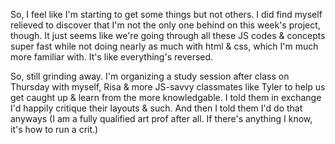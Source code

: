 So, I feel like I'm starting to get some things but not others. I did find myself relieved to discover that I'm not the only one behind on this week's project, though. It just seems like we're going through all these JS codes & concepts super fast while not doing nearly as much with html & css, which I'm much more familiar with. It's like everything's reversed.

So, still grinding away. I'm organizing a study session after class on Thursday with myself, Risa & more JS-savvy classmates like Tyler to help us get caught up & learn from the more knowledgable. I told them in exchange I'd happily critique their layouts & such. And then I told them I'd do that anyways (I am a fully qualified art prof after all. If there's anything I know, it's how to run a crit.)

